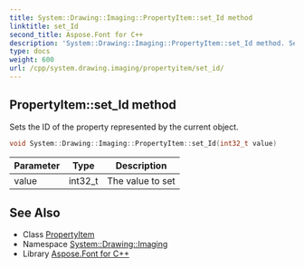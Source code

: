 ```yaml
---
title: System::Drawing::Imaging::PropertyItem::set_Id method
linktitle: set_Id
second_title: Aspose.Font for C++
description: 'System::Drawing::Imaging::PropertyItem::set_Id method. Sets the ID of the property represented by the current object in C++.'
type: docs
weight: 600
url: /cpp/system.drawing.imaging/propertyitem/set_id/
---
```

## PropertyItem::set_Id method


Sets the ID of the property represented by the current object.

```cpp
void System::Drawing::Imaging::PropertyItem::set_Id(int32_t value)
```


| Parameter | Type | Description |
| --- | --- | --- |
| value | int32_t | The value to set |

## See Also

* Class [PropertyItem](../)
* Namespace [System::Drawing::Imaging](../../)
* Library [Aspose.Font for C++](../../../)
